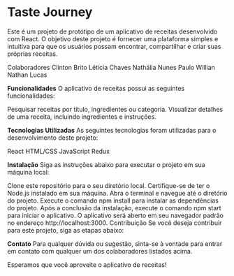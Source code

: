 # Taste Journey
Este é um projeto de protótipo de um aplicativo de receitas desenvolvido com React. O objetivo deste projeto é fornecer uma plataforma simples e intuitiva para que os usuários possam encontrar, compartilhar e criar suas próprias receitas.

Colaboradores
Clinton Brito
Léticia Chaves
Nathália Nunes
Paulo Willian
Nathan Lucas

**Funcionalidades**
O aplicativo de receitas possui as seguintes funcionalidades:

Pesquisar receitas por título, ingredientes ou categoria.
Visualizar detalhes de uma receita, incluindo ingredientes e instruções.


**Tecnologias Utilizadas**
As seguintes tecnologias foram utilizadas para o desenvolvimento deste projeto:

React
HTML/CSS
JavaScript
Redux

**Instalação**
Siga as instruções abaixo para executar o projeto em sua máquina local:

Clone este repositório para o seu diretório local.
Certifique-se de ter o Node.js instalado em sua máquina.
Abra o terminal e navegue até o diretório do projeto.
Execute o comando npm install para instalar as dependências do projeto.
Após a conclusão da instalação, execute o comando npm start para iniciar o aplicativo.
O aplicativo será aberto em seu navegador padrão no endereço http://localhost:3000.
Contribuição
Se você deseja contribuir para este projeto, siga as etapas abaixo:

**Contato**
Para qualquer dúvida ou sugestão, sinta-se à vontade para entrar em contato com qualquer um dos colaboradores listados acima.

Esperamos que você aproveite o aplicativo de receitas!
